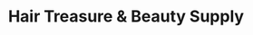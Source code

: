 ---
title: "Hair Treasure & Beauty Supply"
url: /erie/hair-treasure-und-beauty-supply/
shop: Friseurbedarf
---